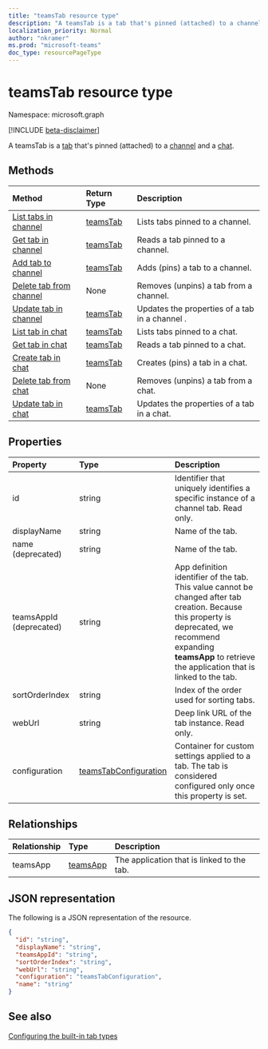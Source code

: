 ```yaml
---
title: "teamsTab resource type"
description: "A teamsTab is a tab that's pinned (attached) to a channel and a chat. "
localization_priority: Normal
author: "nkramer"
ms.prod: "microsoft-teams"
doc_type: resourcePageType
---
```


# teamsTab resource type

Namespace: microsoft.graph

[!INCLUDE [beta-disclaimer](../../includes/beta-disclaimer.md)]

A teamsTab is a [tab](../resources/teamstab.md) that's pinned (attached) to a [channel](channel.md) and a [chat](chat.md). 

## Methods

| Method       | Return Type  |Description|
|:---------------|:--------|:----------|
|[List tabs in channel](../api/teamstab-list.md) | [teamsTab](teamstab.md) | Lists tabs pinned to a channel.|
|[Get tab in channel](../api/teamstab-get.md) | [teamsTab](teamstab.md) | Reads a tab pinned to a channel.|
|[Add tab to channel](../api/teamstab-add.md) | [teamsTab](teamstab.md) | Adds (pins) a tab to a channel.|
|[Delete tab from channel](../api/teamstab-delete.md) | None | Removes (unpins) a tab from a channel.|
|[Update tab in channel](../api/teamstab-update.md) | [teamsTab](teamstab.md) | Updates the properties of a tab in a channel .|
|[List tab in chat](../api/teamstab-list-chat.md) | [teamsTab](teamstab.md) | Lists tabs pinned to a chat.|
|[Get tab in chat](../api/teamstab-get-chat.md) | [teamsTab](teamstab.md) | Reads a tab pinned to a chat.|
|[Create tab in chat](../api/teamstab-create-chat.md) | [teamsTab](teamstab.md) | Creates (pins) a tab in a chat.|
|[Delete tab from chat](../api/teamstab-delete-chat.md) | None | Removes (unpins) a tab from a chat.|
|[Update tab in chat](../api/teamstab-update-chat.md) | [teamsTab](teamstab.md) | Updates the properties of a tab in a chat.|

## Properties

|Property|Type|Description|
|:---------------|:--------|:----------|
|  id              |   string                  |  Identifier that uniquely identifies a specific instance of a channel tab. Read only.     |
|  displayName            |   string                  |  Name of the tab.     |
|  name (deprecated)      |   string                  |  Name of the tab.     |
|  teamsAppId (deprecated)|   string             |  App definition identifier of the tab. This value cannot be changed after tab creation. Because this property is deprecated, we recommend expanding **teamsApp** to retrieve the application that is linked to the tab. |
|  sortOrderIndex  |   string                  |  Index of the order used for sorting tabs.     |
|  webUrl          |   string                  |  Deep link URL of the tab instance. Read only.     |
|  configuration        |   [teamsTabConfiguration](teamstabconfiguration.md) |  Container for custom settings applied to a tab. The tab is considered configured only once this property is set.     |

## Relationships

| Relationship | Type	| Description |
|:---------------|:--------|:----------|
|teamsApp|[teamsApp](teamsapp.md) | The application that is linked to the tab. |

## JSON representation

The following is a JSON representation of the resource.


<!-- {
  "blockType": "resource",
  "baseType": "microsoft.graph.entity",
  "@odata.type": "microsoft.graph.teamsTab"
}-->

```json
{
  "id": "string",
  "displayName": "string",
  "teamsAppId": "string",
  "sortOrderIndex": "string",
  "webUrl": "string",
  "configuration": "teamsTabConfiguration",
  "name": "string"
}
```

<!-- uuid: 8fcb5dbc-d5aa-4681-8e31-b001d5168d79
2015-10-25 14:57:30 UTC -->
<!--
{
  "type": "#page.annotation",
  "description": "teamsTab resource",
  "keywords": "",
  "section": "documentation",
  "tocPath": "",
  "suppressions": []
}
-->

## See also

[Configuring the built-in tab types](/graph/teams-configuring-builtin-tabs)


